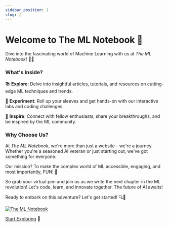 ```yaml
---
sidebar_position: 1
slug: /
---
```


# Welcome to The ML Notebook 🚀

Dive into the fascinating world of Machine Learning with us at *The ML Notebook*! 🤖💡

### What's Inside?

📚 **Explore**: Delve into insightful articles, tutorials, and resources on cutting-edge ML techniques and trends.

🔬 **Experiment**: Roll up your sleeves and get hands-on with our interactive labs and coding challenges.

🌟 **Inspire**: Connect with fellow enthusiasts, share your breakthroughs, and be inspired by the ML community.

### Why Choose Us?

At *The ML Notebook*, we're more than just a website - we're a journey. Whether you're a seasoned AI veteran or just starting out, we've got something for everyone. 

Our mission? To make the complex world of ML accessible, engaging, and most importantly, FUN! 🎉

So grab your virtual pen and join us as we write the next chapter in the ML revolution! Let's code, learn, and innovate together. The future of AI awaits!

Ready to embark on this adventure? Let's get started! 🔍📝


[![The ML Notebook](/img/docusaurus.png)](https://drive.google.com/file/d/1J4bIqE1kx0xo-GAt_EZJrAuilNssG39L/view?usp=sharing)

[Start Exploring](#) 🚀
